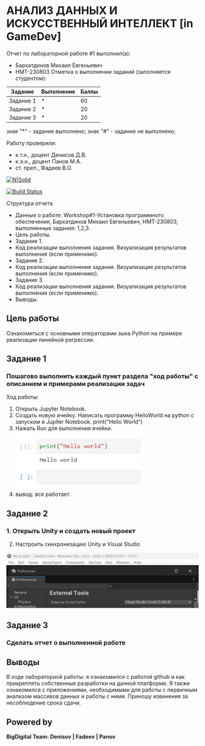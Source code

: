 # АНАЛИЗ ДАННЫХ И ИСКУССТВЕННЫЙ ИНТЕЛЛЕКТ [in GameDev]
Отчет по лабораторной работе #1 выполнил(а):
- Бархатдинов Михаил Евгеньевич
- НМТ-230803
Отметка о выполнении заданий (заполняется студентом):

| Задание | Выполнение | Баллы |
| ------ | ------ | ------ |
| Задание 1 | * | 60 |
| Задание 2 | * | 20 |
| Задание 3 | * | 20 |

знак "*" - задание выполнено; знак "#" - задание не выполнено;

Работу проверили:
- к.т.н., доцент Денисов Д.В.
- к.э.н., доцент Панов М.А.
- ст. преп., Фадеев В.О.

[![N|Solid](https://cldup.com/dTxpPi9lDf.thumb.png)](https://nodesource.com/products/nsolid)

[![Build Status](https://travis-ci.org/joemccann/dillinger.svg?branch=master)](https://travis-ci.org/joemccann/dillinger)

Структура отчета

- Данные о работе: Workshop#1-Установка программного обеспечения, Бархатдинов Михаил Евгеньевич, НМТ-230803, выполненные задания: 1,2,3.
- Цель работы.
- Задание 1.
- Код реализации выполнения задания. Визуализация результатов выполнения (если применимо).
- Задание 2.
- Код реализации выполнения задания. Визуализация результатов выполнения (если применимо).
- Задание 3.
- Код реализации выполнения задания. Визуализация результатов выполнения (если применимо).
- Выводы.

## Цель работы
Ознакомиться с основными операторами зыка Python на примере реализации линейной регрессии.

## Задание 1
### Пошагово выполнить каждый пункт раздела "ход работы" с описанием и примерами реализации задач
Ход работы:
1. Открыть Jupyter Notebook.
2. Создать новую ячейку.
Написать программу HelloWorld на python с запуском в Jupiter Notebook.
print("Hello World")
4. Нажать Run для выполнения ячейки.
![image](https://github.com/Thomas10622/Redme/blob/main/2025-01-20_20-50-31.png)
5. вывод: все работает.
   
## Задание 2
### 1. Открыть Unity и создать новый проект
   
2. Настроить синхронизацию Unity и Visual Studio 

![image](https://github.com/Thomas10622/Redme/blob/main/2025-01-20_21-42-47.png)

## Задание 3
### Сделать отчет о выполненной работе
## Выводы
В ходе лабораторной работы: я ознакомился с работой github и как прикреплять собственные разработки на данной платформе. Я также ознакомился с приложениями, необходимыми для работы с первичным анализом массивов данных и работы с ними. Приношу извинения за несоблюдение срока сдачи.

## Powered by

**BigDigital Team: Denisov | Fadeev | Panov**
